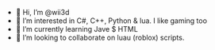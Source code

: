 - 👋 Hi, I’m @wii3d
- 👀 I’m interested in C#, C++, Python & lua. I like gaming too
- 🌱 I’m currently learning Jave $ HTML
- 💞️ I’m looking to collaborate on luau (roblox) scripts.

<!---
wii3d/wii3d is a ✨ special ✨ repository because its `README.md` (this file) appears on your GitHub profile.
You can click the Preview link to take a look at your changes.
--->
